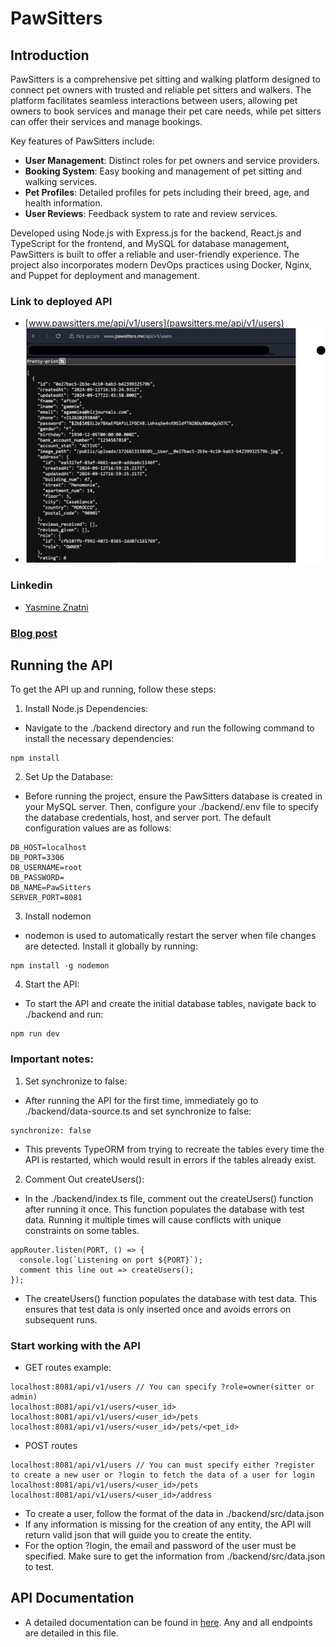 # PawSitters

## Introduction

PawSitters is a comprehensive pet sitting and walking platform designed to connect pet owners with trusted and reliable pet sitters and walkers. The platform facilitates seamless interactions between users, allowing pet owners to book services and manage their pet care needs, while pet sitters can offer their services and manage bookings.

Key features of PawSitters include:

- **User Management**: Distinct roles for pet owners and service providers.
- **Booking System**: Easy booking and management of pet sitting and walking services.
- **Pet Profiles**: Detailed profiles for pets including their breed, age, and health information.
- **User Reviews**: Feedback system to rate and review services.

Developed using Node.js with Express.js for the backend, React.js and TypeScript for the frontend, and MySQL for database management, PawSitters is built to offer a reliable and user-friendly experience. The project also incorporates modern DevOps practices using Docker, Nginx, and Puppet for deployment and management.

### Link to deployed API 
  - [www.pawsitters.me/api/v1/users](pawsitters.me/api/v1/users)
  - ![alt text](https://github.com/Assiminee/PawSitters/blob/main/Screenshot%202024-09-19%20022806.png)

### Linkedin
  - [Yasmine Znatni](https://www.linkedin.com/in/yasmine-znatni-94a397217/)

### [Blog post](http://www.pawsitters.me/blog_post)
  

## Running the API
To get the API up and running, follow these steps:
1. Install Node.js Dependencies:
- Navigate to the ./backend directory and run the following command to install the necessary dependencies:
```
npm install
```
2. Set Up the Database:
- Before running the project, ensure the PawSitters database is created in your MySQL server. Then, configure your ./backend/.env file to specify the database credentials, host, and server port. The default configuration values are as follows:
```
DB_HOST=localhost
DB_PORT=3306
DB_USERNAME=root
DB_PASSWORD=
DB_NAME=PawSitters
SERVER_PORT=8081
```
3. Install nodemon
- nodemon is used to automatically restart the server when file changes are detected. Install it globally by running:
```
npm install -g nodemon
```
4. Start the API:
- To start the API and create the initial database tables, navigate back to ./backend and run:
```
npm run dev
```
### Important notes:
1. Set synchronize to false:
- After running the API for the first time, immediately go to ./backend/data-source.ts and set synchronize to false:
```
synchronize: false
```
- This prevents TypeORM from trying to recreate the tables every time the API is restarted, which would result in errors if the tables already exist.
2. Comment Out createUsers():
- In the ./backend/index.ts file, comment out the createUsers() function after running it once. This function populates the database with test data. Running it multiple times will cause conflicts with unique constraints on some tables.
```
appRouter.listen(PORT, () => {
  console.log(`Listening on port ${PORT}`);
  comment this line out => createUsers(); 
});
```
- The createUsers() function populates the database with test data. This ensures that test data is only inserted once and avoids errors on subsequent runs.

### Start working with the API
- GET routes example:
```
localhost:8081/api/v1/users // You can specify ?role=owner(sitter or admin)
localhost:8081/api/v1/users/<user_id>
localhost:8081/api/v1/users/<user_id>/pets
localhost:8081/api/v1/users/<user_id>/pets/<pet_id>
```
- POST routes
```
localhost:8081/api/v1/users // You can must specify either ?register to create a new user or ?login to fetch the data of a user for login
localhost:8081/api/v1/users/<user_id>/pets
localhost:8081/api/v1/users/<user_id>/address
```
  - To create a user, follow the format of the data in ./backend/src/data.json
  - If any information is missing for the creation of any entity, the API will return valid json that will guide you to create the entity.
  - For the option ?login, the email and password of the user must be specified. Make sure to get the information from ./backend/src/data.json to test.

## API Documentation
  - A detailed documentation can be found in [here](https://github.com/Assiminee/PawSitters/blob/main/API%20Documentation.docx). Any and all endpoints are detailed in this file.
